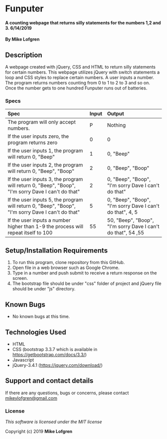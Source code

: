 # Funputer

#### A counting webpage that returns silly statements for the numbers 1,2 and 3. 6/14/2019

#### By **Mike Lofgren**

## Description

A webpage created with jQuery, CSS and HTML to return silly statements for certain numbers.
This webpage utilizes jQuery with switch statements a loop and CSS styles to replace certain numbers.
A user inputs a number. The program returns numbers counting from 0 to 1 to 2 to 3 and so on. Once the number gets to one hundred Funputer runs out of batteries.


### Specs
| Spec                                                                         |   Input             |   Output                |
| :--------------------------------------------------------------------------- | :------------------ | :---------------------- |
| The program will only accept numbers.                                        | P                   | Nothing                 |
| If the user inputs zero, the program returns zero                            | 0                   | 0                       |
| If the user inputs 1, the program will return 0, "Beep"                      | 1                   | 0, "Beep"               |
| If the user inputs 2, the program will return 0, "Beep", "Boop"              | 2                   |0, "Beep", "Boop"        |
| If the user inputs 3, the program will return 0, "Beep", "Boop", "I'm sorry Dave I can't do that" |    2 |  0, "Beep", "Boop", "I'm sorry Dave I can't do that" |               
| If the user inputs 5, the program will return 0, "Beep", "Boop", "I'm sorry Dave I can't do that" | 5    |  0, "Beep", "Boop", "I'm sorry Dave I can't do that", 4, 5                                                                    |                     |                         |
|If the user inputs a number higher than 1-9 the process will repeat itself to 100 | 55    | 50, "Beep", "Boop", "I'm sorry Dave I can't do that", 54 ,55


## Setup/Installation Requirements

1. To run this program, clone repository from this GitHub.
2. Open file in a web browser such as Google Chrome.
3. Type in a number and push submit to receive a return response on the screen.
5. The bootstrap file should be under "css" folder of project and jQuery file should be under "js" directory.

## Known Bugs
* No known bugs at this time.

## Technologies Used
  * HTML
  * CSS (bootstrap 3.3.7 which is available in https://getbootstrap.com/docs/3.3/)
  * Javascript
  * jQuery-3.4.1 (https://jquery.com/download/)

## Support and contact details

If there are any questions, bugs or concerns, please contact mikeylofgren@gmail.com

### License

*This software is licensed under the MIT license*

Copyright (c) 2019 **Mike Lofgren**
